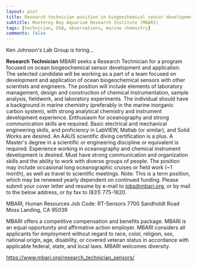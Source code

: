 ```yaml
---
layout: post
title: Research technician position in biogeochemical sensor development (Moss Landing, California)
subtitle: Monterey Bay Aquarium Research Institute (MBARI)
tags: [technician, USA, observations, marine chemistry]
comments: false
---
```

Ken Johnson's Lab Group is hiring...

**Research Technician**
MBARI seeks a Research Technician for a program focused on ocean biogeochemical sensor development and application. The selected candidate will be working as a part of a team focused on development and application of ocean biogeochemical sensors with other scientists and engineers. The position will include elements of laboratory management, design and construction of chemical instrumentation, sample analysis, fieldwork, and laboratory experiments. The individual should have a background in marine chemistry (preferably in the marine inorganic carbon system), with strong analytical chemistry and instrument development experience. Enthusiasm for oceanography and strong communication skills are required. Basic electrical and mechanical engineering skills, and proficiency in LabVIEW, Matlab (or similar), and Solid Works are desired. An AAUS scientific diving certification is a plus.
A Master's degree in a scientific or engineering discipline or equivalent is required.  Experience working in oceanography and chemical instrument development is desired. Must have strong communication and organization skills and the ability to work with diverse groups of people. The position may include occasional long oceanographic cruises or field work (~1 month), as well as travel to scientific meetings.
Note: This is a term position, which may be renewed yearly dependent on continued funding.
Please submit your cover letter and resume by e-mail to jobs@mbari.org, or by mail to the below  address, or by fax to (831) 775-1620.

MBARI, Human Resources
Job Code: RT-Sensors
7700 Sandholdt Road
Moss Landing, CA  95039

MBARI offers a competitive compensation and benefits package.
MBARI is an equal opportunity and affirmative action employer. MBARI considers all applicants for employment without regard to race, color, religion, sex, national origin, age, disability, or covered veteran status in accordance with applicable federal, state, and local laws.
MBARI welcomes diversity.

https://www.mbari.org/research_technician_sensors/
